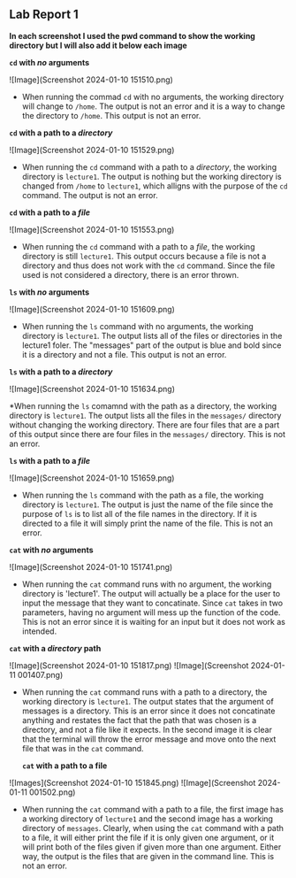 ## Lab Report 1

**In each screenshot I used the pwd command to show the working directory but I will also add it below each image**

**`cd` with *no* arguments**

![Image](Screenshot 2024-01-10 151510.png)

* When running the commad `cd` with no arguments, the working directory will change to `/home`. The output is not an error and it is a way to change the directory to `/home`. This output is not an error.


 **`cd` with a path to a *directory***

![Image](Screenshot 2024-01-10 151529.png)

* When running the `cd` command with a path to a *directory*, the working directory is `lecture1`. The output is nothing but the working directory is changed from `/home` to `lecture1`, which alligns with the purpose of the `cd` command. The output is not an error.


**`cd` with a path to a *file***
 
  ![Image](Screenshot 2024-01-10 151553.png)

  * When running the `cd` command with a path to a *file*, the working directory is still `lecture1`. This output occurs because a file is not a directory and thus does not work with the `cd` command. Since the file used is not considered a directory, there is an error thrown.
 
 
 **`ls` with *no* arguments**

 ![Image](Screenshot 2024-01-10 151609.png)

* When running the `ls` command with no arguments, the working directory is `lecture1`. The output lists all of the files or directories in the lecture1 foler. The "messages" part of the output is blue and bold since it is a directory and not a file. This output is not an error.


**`ls` with a path to a *directory***

![Image](Screenshot 2024-01-10 151634.png)

*When running the `ls` comamnd with the path as a directory, the working directory is `lecture1`. The output lists all the files in the `messages/` directory without changing the working directory. There are four files that are a part of this output since there are four files in the `messages/` directory. This is not an error.


**`ls` with a path to a *file***

![Image](Screenshot 2024-01-10 151659.png)

* When running the `ls` command with the path as a file, the working directory is `lecture1`. The output is just the name of the file since the purpose of `ls` is to list all of the file names in the directory. If it is directed to a file it will simply print the name of the file. This is not an error.


**`cat` with *no* arguments**

![Image](Screenshot 2024-01-10 151741.png)

* When running the `cat` command runs with no argument, the working directory is 'lecture1'. The output will actually be a place for the user to input the message that they want to concatinate. Since `cat` takes in two parameters, having no argument will mess up the function of the code. This is not an error since it is waiting for an input but it does not work as intended.

**`cat` with a *directory* path**

![Image](Screenshot 2024-01-10 151817.png)
![Image](Screenshot 2024-01-11 001407.png)

* When running the `cat` command runs with a path to a directory, the working directory is `lecture1`. The output states that the argument of messages is a directory. This is an error since it does not concatinate anything and restates the fact that the path that was chosen is a directory, and not a file like it expects. In the second image it is clear that the terminal will throw the error message and move onto the next file that was in the `cat` command.

  **`cat` with a path to a file**

![Images](Screenshot 2024-01-10 151845.png)
![Image](Screenshot 2024-01-11 001502.png)

* When running the `cat` command with a path to a file, the first image has a working directory of `lecture1` and the second image has a working directory of `messages`. Clearly, when using the `cat` command with a path to a file, it will either print the file if it is only given one argument, or it will print both of the files given if given more than one argument. Either way, the output is the files that are given in the command line. This is not an error.
